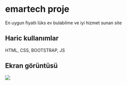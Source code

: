<h1> emartech proje </h1>

En uygun fiyatlı lüks ev bulabilme ve iyi hizmet sunan site

<h2> Haric kullanımlar </h2>

HTML, CSS, BOOTSTRAP, JS

<h2> Ekran görüntüsü </h2>

![](ekran.gif)